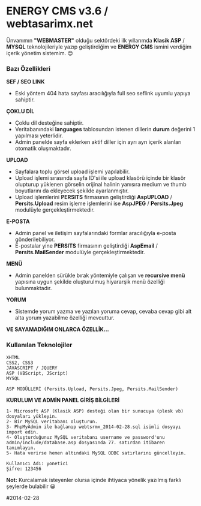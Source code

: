 # ENERGY CMS v3.6 / webtasarimx.net
 Ünvanımın **"WEBMASTER"** olduğu sektördeki ilk yıllarımda **Klasik ASP** / **MYSQL** teknolojileriyle yazıp geliştirdiğim
 ve **ENERGY CMS** ismini verdiğim içerik yönetim sistemim. 😊

### Bazı Özellikleri
**SEF / SEO LINK**
- Eski yöntem 404 hata sayfası aracılığıyla full seo seflink uyumlu yapıya sahiptir.

**ÇOKLU DİL**
- Çoklu dil desteğine sahiptir.
- Veritabanındaki **languages** tablosundan istenen dillerin **durum** değerini 1 yapılması yeterlidir.
- Admin panelde sayfa eklerken aktif diller için ayrı ayrı içerik alanları otomatik oluşmaktadır.

**UPLOAD**
- Sayfalara toplu görsel upload işlemi yapılabilir.
- Upload işlemi sırasında sayfa ID'si ile upload klasörü içinde bir klasör olupturup yüklenen görselin orijinal halinin yanısıra medium ve thumb boyutlarını da ekleyecek şekilde ayarlanmıştır.
- Upload işlemlerini **PERSITS** firmasının geliştirdiği **AspUPLOAD** / **Persits.Upload** resim işleme işlemlerini ise **AspJPEG** / **Persits.Jpeg** modulüyle gerçekleştirmektedir.

**E-POSTA**
- Admin panel ve iletişim sayfalarındaki formlar aracılığıyla e-posta gönderilebiliyor.
- E-postalar yine **PERSITS** firmasının geliştirdiği **AspEmail** / **Persits.MailSender** modulüyle gerçekleştirmektedir.

**MENÜ**
- Admin panelden sürükle bırak yöntemiyle çalışan ve **recursive menü** yapısına uygun şekilde oluşturulmuş hiyararşik menü özelliği bulunmaktadır.

**YORUM**
- Sistemde yorum yazma ve yazılan yoruma cevap, cevaba cevap gibi alt alta yorum yazabilme özelliği mevcuttur.


**VE SAYAMADIĞIM ONLARCA ÖZELLİK...**

### Kullanılan Teknolojiler

```
XHTML
CSS2, CSS3
JAVASCRIPT / JQUERY
ASP (VBScript, JScript)
MYSQL

ASP MODÜLLERİ (Persits.Upload, Persits.Jpeg, Persits.MailSender)
```


**KURULUM VE ADMİN PANEL GİRİŞ BİLGİLERİ**

```
1- Microsoft ASP (Klasik ASP) desteği olan bir sunucuya (plesk vb) dosyaları yükleyin.
2- Bir MySQL veritabanı oluşturun.
3- PhpMyAdmin ile bağlanıp webtsrmx_2014-02-28.sql isimli dosyayı import edin.
4- Oluşturduğunuz MySQL veritabanı username ve password'unu admin/include/database.asp dosyasında 77. satırdan itibaren tanımlayın.
5- Hata verirse hemen altındaki MySQL ODBC satırlarını güncelleyin.
```
```
Kullanıcı Adı: yonetici
Şifre: 123456
```


 **Not:** Kurcalamak isteyenler olursa içinde ihtiyaca yönelik yazılmış farklı şeylerde bulabilir 😀

\#2014-02-28
